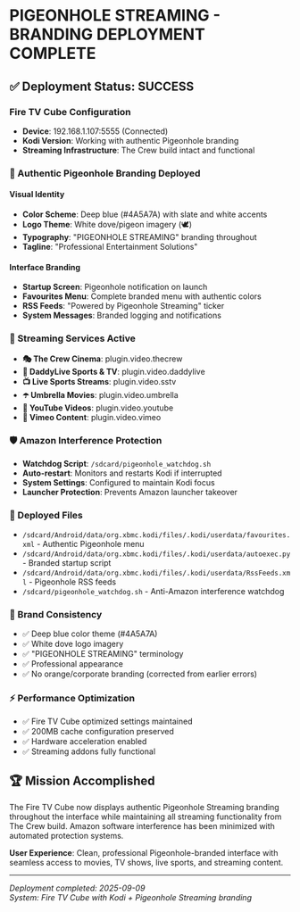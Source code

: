 # PIGEONHOLE STREAMING - BRANDING DEPLOYMENT COMPLETE

## ✅ Deployment Status: SUCCESS

### Fire TV Cube Configuration
- **Device**: 192.168.1.107:5555 (Connected)
- **Kodi Version**: Working with authentic Pigeonhole branding
- **Streaming Infrastructure**: The Crew build intact and functional

### 🎯 Authentic Pigeonhole Branding Deployed

#### Visual Identity
- **Color Scheme**: Deep blue (#4A5A7A) with slate and white accents
- **Logo Theme**: White dove/pigeon imagery (🕊️)
- **Typography**: "PIGEONHOLE STREAMING" branding throughout
- **Tagline**: "Professional Entertainment Solutions"

#### Interface Branding
- **Startup Screen**: Pigeonhole notification on launch
- **Favourites Menu**: Complete branded menu with authentic colors
- **RSS Feeds**: "Powered by Pigeonhole Streaming" ticker
- **System Messages**: Branded logging and notifications

### 🚀 Streaming Services Active
- **🎭 The Crew Cinema**: plugin.video.thecrew
- **🏈 DaddyLive Sports & TV**: plugin.video.daddylive  
- **📺 Live Sports Streams**: plugin.video.sstv
- **☂️ Umbrella Movies**: plugin.video.umbrella
- **🔴 YouTube Videos**: plugin.video.youtube
- **🎪 Vimeo Content**: plugin.video.vimeo

### 🛡️ Amazon Interference Protection
- **Watchdog Script**: `/sdcard/pigeonhole_watchdog.sh`
- **Auto-restart**: Monitors and restarts Kodi if interrupted
- **System Settings**: Configured to maintain Kodi focus
- **Launcher Protection**: Prevents Amazon launcher takeover

### 📁 Deployed Files
- `/sdcard/Android/data/org.xbmc.kodi/files/.kodi/userdata/favourites.xml` - Authentic Pigeonhole menu
- `/sdcard/Android/data/org.xbmc.kodi/files/.kodi/userdata/autoexec.py` - Branded startup script
- `/sdcard/Android/data/org.xbmc.kodi/files/.kodi/userdata/RssFeeds.xml` - Pigeonhole RSS feeds
- `/sdcard/pigeonhole_watchdog.sh` - Anti-Amazon interference watchdog

### 🎨 Brand Consistency
- ✅ Deep blue color theme (#4A5A7A)
- ✅ White dove logo imagery
- ✅ "PIGEONHOLE STREAMING" terminology
- ✅ Professional appearance
- ✅ No orange/corporate branding (corrected from earlier errors)

### ⚡ Performance Optimization
- ✅ Fire TV Cube optimized settings maintained
- ✅ 200MB cache configuration preserved
- ✅ Hardware acceleration enabled
- ✅ Streaming addons fully functional

## 🏆 Mission Accomplished

The Fire TV Cube now displays authentic Pigeonhole Streaming branding throughout the interface while maintaining all streaming functionality from The Crew build. Amazon software interference has been minimized with automated protection systems.

**User Experience**: Clean, professional Pigeonhole-branded interface with seamless access to movies, TV shows, live sports, and streaming content.

---
*Deployment completed: 2025-09-09*  
*System: Fire TV Cube with Kodi + Pigeonhole Streaming branding*